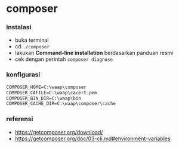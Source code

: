 # composer

### instalasi

- buka terminal
- cd `./composer`
- lakukan **Command-line installation** berdasarkan panduan resmi
- cek dengan perintah `composer diagnose`

### konfigurasi

```txt
COMPOSER_HOME=C:\waap\composer
COMPOSER_CAFILE=C:\waap\cacert.pem
COMPOSER_BIN_DIR=C:\waap\bin
COMPOSER_CACHE_DIR=C:\waap\composer\cache
```

### referensi

- <https://getcomposer.org/download/>
- <https://getcomposer.org/doc/03-cli.md#environment-variables>
